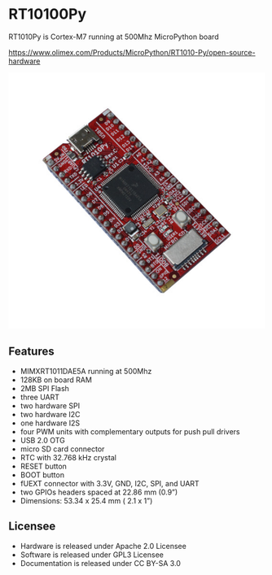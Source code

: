 # RT10100Py
RT1010Py is Cortex-M7 running at 500Mhz MicroPython board

https://www.olimex.com/Products/MicroPython/RT1010-Py/open-source-hardware

![RT1010Py-a](DOCUMENTS/RT1010Py-a.jpg)

## Features
* MIMXRT1011DAE5A running at 500Mhz
* 128KB on board RAM
* 2MB SPI Flash
* three UART
* two hardware SPI
* two hardware I2C
* one hardware I2S
* four PWM units with complementary outputs for push pull drivers
* USB 2.0 OTG
* micro SD card connector
* RTC with 32.768 kHz crystal
* RESET button
* BOOT button
* fUEXT connector with 3.3V, GND, I2C, SPI, and UART
* two GPIOs headers spaced at 22.86 mm (0.9”)
* Dimensions: 53.34 x 25.4 mm ( 2.1 x 1”)

## Licensee
* Hardware is released under Apache 2.0 Licensee
* Software is released under GPL3 Licensee
* Documentation is released under CC BY-SA 3.0

